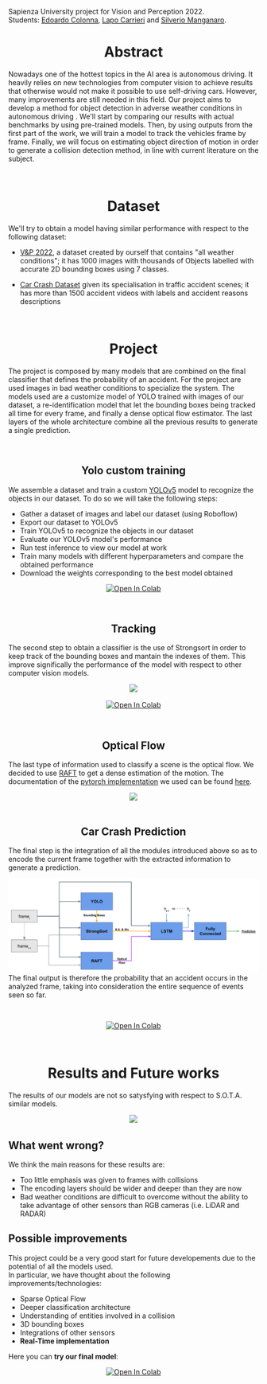 Sapienza University project for Vision and Perception 2022. <br />
Students: [Edoardo Colonna](https://github.com/Colonna17), [Lapo Carrieri](https://github.com/lapocarrieri) and [Silverio Manganaro](https://github.com/Silver0x10).

# <div align="center"> Abstract </div>
Nowadays one of the hottest topics in the AI area is autonomous driving. It heavily relies on new technologies from computer vision to achieve results that otherwise would not make it possible to use self-driving cars. However, many improvements are still needed in this field. Our project aims to develop a method for object detection in adverse weather conditions in autonomous driving . We'll start by comparing our results with actual benchmarks by using pre-trained models. Then, by using outputs from the first part of the work, we will train a model to track the vehicles frame by frame. Finally, we will focus on estimating object direction of motion in order to generate a collision detection method, in line with current literature on the subject.

<br />

# <div align="center"> Dataset </div>
We'll try to obtain a model having similar performance with respect to the following dataset:

- [V&P 2022](https://universe.roboflow.com/eddyprojects/v-p-2022/dataset/9), a dataset created by ourself that contains "all weather conditions"; it has 1000 images with thousands of Objects labelled with accurate 2D bounding boxes using 7 classes.

- [Car Crash Dataset](https://github.com/Cogito2012/CarCrashDataset) given its specialisation in traffic accident scenes; it has more than 1500 accident videos with labels and accident reasons descriptions

<br />

# <div align="center"> Project </div> 
The project is composed by many models that are combined on the final classifier that defines the probability of an accident.
For the project are used images in bad weather conditions to specialize the system. 
The models used are a customize model of YOLO trained with images of our dataset, a re-identification model that let the bounding boxes being tracked all time for every frame, and finally a dense optical flow estimator.
The last layers of the whole architecture combine all the previous results to generate a single prediction.

<br />

## <div align="center"> Yolo custom training </div>

  We assemble a dataset and train a custom [YOLOv5](https://github.com/ultralytics/yolov5) model to recognize the objects in our dataset. To do so we will take the following steps:
- Gather a dataset of images and label our dataset (using Roboflow)
- Export our dataset to YOLOv5
- Train YOLOv5 to recognize the objects in our dataset
- Evaluate our YOLOv5 model's performance 
- Run test inference to view our model at work
- Train many models with different hyperparameters and compare the obtained performance
- Download the weights corresponding to the best model obtained

<div align="center"> 

[![Open In Colab](https://colab.research.google.com/assets/colab-badge.svg)](https://colab.research.google.com/drive/1BqAma0E9KdxTgOLPOhJ-2C7YkzzAeIHc)

</div> <br />

## <div align="center"> Tracking  </div>
The second step to obtain a classifier is the use of Strongsort in order to keep track of the bounding boxes and mantain the indexes of them. This improve significally the performance of the model with respect to other computer vision models. 

<div align="center"> 
<img src="results/gifs/tracking.gif" width="70%"/>

[![Open In Colab](https://colab.research.google.com/assets/colab-badge.svg)](https://colab.research.google.com/github/Colonna17/Collision_Avoidance-Sapienza_Vision_and_Perception/blob/main/notebooks/tracking.ipynb) 

</div> <br />

## <div align="center"> Optical Flow </div> 

The last type of information used to classify a scene is the optical flow. We decided to use [RAFT](https://arxiv.org/abs/2003.12039) to get a dense estimation of the motion. The documentation of the [pytorch implementation](https://github.com/pytorch/vision) we used can be found [here](https://pytorch.org/vision/main/models/raft.html).

<div align="center"> <img src="results/gifs/optical_flow.gif" width="70%"/> </div> <br/>

## <div align="center"> Car Crash Prediction </div> 

The final step is the integration of all the modules introduced above so as to encode the current frame together with the extracted information to generate a prediction.
<div align="center"> <img src="bigPicture.png" width="800%"/> </div> 
The final output is therefore the probability that an accident occurs in the analyzed frame, taking into consideration the entire sequence of events seen so far. 

<br> <div align="center"> 

[![Open In Colab](https://colab.research.google.com/assets/colab-badge.svg)](https://colab.research.google.com/github/Colonna17/Collision_Avoidance-Sapienza_Vision_and_Perception/blob/main/notebooks/CCD_Classification.ipynb)

</div> <br />

# <div align="center"> Results and Future works </div> 

The results of our models are not so satysfying with respect to S.O.T.A. similar models. 


<div align="center"> <img src="results/gifs/final.gif" width="70%"/> </div> 

## What went wrong?
We think the main reasons for these results are:
- Too little emphasis was given to frames with collisions
- The encoding layers should be wider and deeper than they are now
- Bad weather conditions are difficult to overcome without the ability to take advantage of other sensors than RGB cameras (i.e. LiDAR and RADAR)

## Possible improvements
This project could be a very good start for future developements due to the potential of all the models used. <br>
In particular, we have thought about the following improvements/technologies:
- Sparse Optical Flow
- Deeper classification architecture
- Understanding of entities involved in a collision
- 3D bounding boxes
- Integrations of other sensors 
- **Real-Time implementation**


Here you can **try our final model**:
<div align="center"> 

[![Open In Colab](https://colab.research.google.com/assets/colab-badge.svg)](https://colab.research.google.com/github/Colonna17/Collision_Avoidance-Sapienza_Vision_and_Perception/blob/main/notebooks/amazingTestNotebook.ipynb)  

